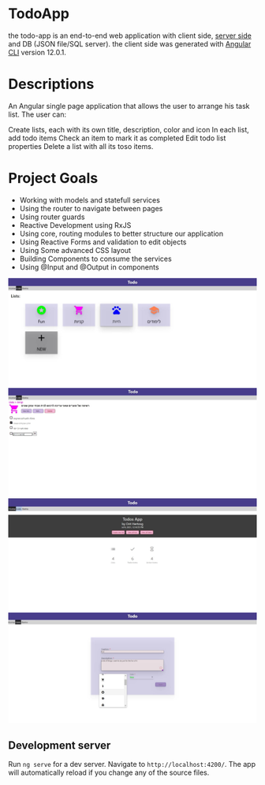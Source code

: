 # TodoApp
the todo-app is an end-to-end web application with client side, [server side](https://github.com/orityhertzog/TodoAppServer) and DB (JSON file/SQL server). 
the client side was generated with [Angular CLI](https://github.com/angular/angular-cli) version 12.0.1.

# Descriptions
An Angular single page application that allows the user to arrange his task list. The user can:

Create lists, each with its own title, description, color and icon
In each list, add todo items
Check an item to mark it as completed
Edit todo list properties
Delete a list with all its toso items.

# Project Goals
- Working with models and statefull services
- Using the router to navigate between pages
- Using router guards
- Reactive Development using RxJS
- Using core, routing modules to better structure our application
- Using Reactive Forms and validation to edit objects
- Using Some advanced CSS layout
- Building Components to consume the services
- Using @Input and @Output in components

![img1](.\src\images\List.jpeg)
![img2](.\src\images\List1.jpeg)
![img3](.\src\images\List2.jpeg)
![img4](.\src\images\List3.jpeg)

## Development server

Run `ng serve` for a dev server. Navigate to `http://localhost:4200/`. The app will automatically reload if you change any of the source files.


